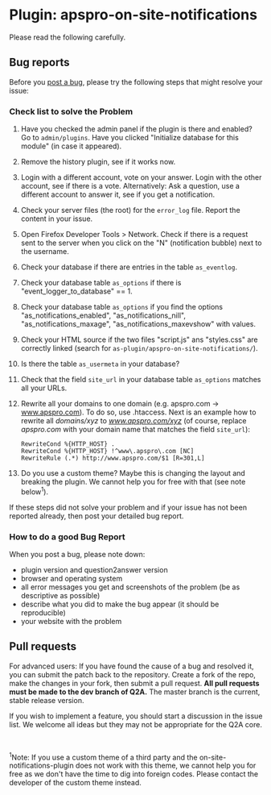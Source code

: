 # Plugin: apspro-on-site-notifications #

Please read the following carefully.

## Bug reports

Before you [post a bug](https://github.com/apspro/apspro-on-site-notifications/issues), please try the following steps that might resolve your issue: 

### Check list to solve the Problem

1. Have you checked the admin panel if the plugin is there and enabled? Go to `admin/plugins`. Have you clicked "Initialize database for this module" (in case it appeared).
2. Remove the history plugin, see if it works now.
3. Login with a different account, vote on your answer. Login with the other account, see if there is a vote. Alternatively: Ask a question, use a different account to answer it, see if you get a notification.
4. Check your server files (the root) for the `error_log` file. Report the content in your issue.
5. Open Firefox Developer Tools > Network. Check if there is a request sent to the server when you click on the "N" (notification bubble) next to the username.
6. Check your database if there are entries in the table `as_eventlog`.
7. Check your database table `as_options` if there is "event_logger_to_database" == 1.
8. Check your database table `as_options` if you find the options "as_notifications_enabled", "as_notifications_nill", "as_notifications_maxage", "as_notifications_maxevshow" with values.
9. Check your HTML source if the two files "script.js" ans "styles.css" are correctly linked (search for `as-plugin/apspro-on-site-notifications/`).
10. Is there the table `as_usermeta` in your database?
11. Check that the field `site_url` in your database table `as_options` matches all your URLs.
12. Rewrite all your domains to one domain (e.g. apspro.com → www.apspro.com). To do so, use .htaccess. Next is an example how to rewrite all *domains/xyz* to *www.apspro.com/xyz* (of course, replace *apspro.com* with your domain name that matches the field `site_url`):
 
	`RewriteCond %{HTTP_HOST} .`  
	`RewriteCond %{HTTP_HOST} !^www\.apspro\.com [NC]`  
	`RewriteRule (.*) http://www.apspro.com/$1 [R=301,L]`  

13. Do you use a custom theme? Maybe this is changing the layout and breaking the plugin. We cannot help you for free with that (see note below<sup>1</sup>).


If these steps did not solve your problem and if your issue has not been reported already, then post your detailed bug report. 

### How to do a good Bug Report  

When you post a bug, please note down:

- plugin version and question2answer version
- browser and operating system
- all error messages you get and screenshots of the problem (be as descriptive as possible)
- describe what you did to make the bug appear (it should be reproducible)
- your website with the problem 


## Pull requests

For advanced users: If you have found the cause of a bug and resolved it, you can submit the patch back to the  repository. Create a fork of the repo, make the changes in your fork, then submit a pull request. **All pull requests must be made to the dev branch of Q2A.** The master branch is the current, stable release version.

If you wish to implement a feature, you should start a discussion in the issue list. We welcome all ideas but they may not be appropriate for the Q2A core.

<br />

<sup>1</sup>Note: If you use a custom theme of a third party and the on-site-notifications-plugin does not work with this theme, we cannot help you for free as we don't have the time to dig into foreign codes. Please contact the developer of the custom theme instead.

